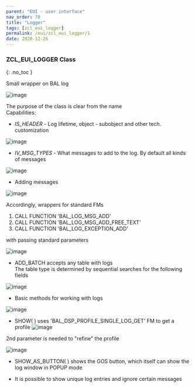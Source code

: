 ```yaml
---
parent: "EUI - user interface"
nav_order: 70
title: "Logger"
tags: [zcl_eui_logger]
permalink: /eui/zcl_eui_logger/1
date: 2020-12-26
---
```


### ZCL_EUI_LOGGER Class
{: .no_toc }

Small wrapper on BAL log

![image](https://user-images.githubusercontent.com/36256417/103149311-83628000-4792-11eb-9481-2f7cf7bc1fac.png)

The purpose of the class is clear from the name\
Capabilities:

* *IS_HEADER* - Log lifetime, object - subobject and other tech. customization

![image](https://user-images.githubusercontent.com/36256417/103149454-c4a75f80-4793-11eb-9be4-afa785e95153.png)


* *IV_MSG_TYPES* - What messages to add to the log. By default all kinds of messages

![image](https://user-images.githubusercontent.com/36256417/103149511-5fa03980-4794-11eb-89a0-1673ae1e4eac.png)

* Adding messages

![image](https://user-images.githubusercontent.com/36256417/103149644-64192200-4795-11eb-98c3-6bc31039a971.png)

Accordingly, wrappers for standard FMs
1) CALL FUNCTION 'BAL_LOG_MSG_ADD'
1) CALL FUNCTION 'BAL_LOG_MSG_ADD_FREE_TEXT'
1) CALL FUNCTION 'BAL_LOG_EXCEPTION_ADD'

with passing standard parameters

![image](https://user-images.githubusercontent.com/36256417/103150027-ef94b200-4799-11eb-8762-b7cbbdadab7b.png)


* ADD_BATCH accepts any table with logs\
The table type is determined by sequential searches for the following fields

![image](https://user-images.githubusercontent.com/36256417/103149692-f9b4b180-4795-11eb-9f24-8be4890cc5d5.png)

* Basic methods for working with logs

![image](https://user-images.githubusercontent.com/36256417/103149741-88293300-4796-11eb-8937-195c66d7e71b.png)

* SHOW( ) uses 'BAL_DSP_PROFILE_SINGLE_LOG_GET' FM to get a profile
![image](https://user-images.githubusercontent.com/36256417/103149829-8dd34880-4797-11eb-99d5-bb50c06984e1.png)

2nd parameter is needed to "refine" the profile

![image](https://user-images.githubusercontent.com/36256417/103149875-15b95280-4798-11eb-9ec9-3907d89ce585.png)


* SHOW_AS_BUTTON( ) shows the GOS button, which itself can show the log window in POPUP mode

* It is possible to show unique log entries and ignore certain messages


